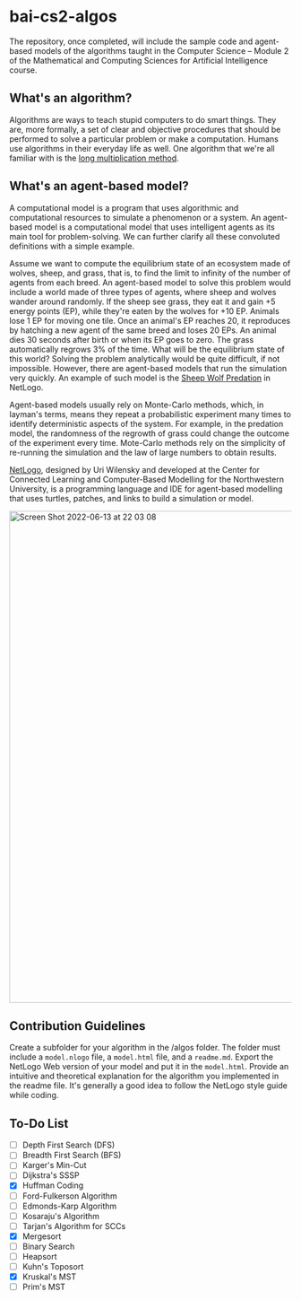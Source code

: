 # bai-cs2-algos

The repository, once completed, will include the sample code and agent-based models of the algorithms taught in the Computer Science – Module 2 of the Mathematical and Computing Sciences for Artificial Intelligence course.

## What's an algorithm?
Algorithms are ways to teach stupid computers to do smart things. They are, more formally, a set of clear and objective procedures that should be performed to solve a particular problem or make a computation. Humans use algorithms in their everyday life as well. One algorithm that we're all familiar with is the [long multiplication method](https://www.splashlearn.com/math-vocabulary/multiplication/long-multiplication).

## What's an agent-based model?
A computational model is a program that uses algorithmic and computational resources to simulate a phenomenon or a system. An agent-based model is a computational model that uses intelligent agents as its main tool for problem-solving. We can further clarify all these convoluted definitions with a simple example.

Assume we want to compute the equilibrium state of an ecosystem made of wolves, sheep, and grass, that is, to find the limit to infinity of the number of agents from each breed. An agent-based model to solve this problem would include a world made of three types of agents, where sheep and wolves wander around randomly. If the sheep see grass, they eat it and gain +5 energy points (EP), while they're eaten by the wolves for +10 EP. Animals lose 1 EP for moving one tile. Once an animal's EP reaches 20, it reproduces by hatching a new agent of the same breed and loses 20 EPs. An animal dies 30 seconds after birth or when its EP goes to zero. The grass automatically regrows 3% of the time. What will be the equilibrium state of this world? Solving the problem analytically would be quite difficult, if not impossible. However, there are agent-based models that run the simulation very quickly. An example of such model is the [Sheep Wolf Predation](http://www.netlogoweb.org/launch#http://ccl.northwestern.edu/netlogo/models/models/Sample%20Models/Biology/Wolf%20Sheep%20Predation.nlogo) in NetLogo.

Agent-based models usually rely on Monte-Carlo methods, which, in layman's terms, means they repeat a probabilistic experiment many times to identify deterministic aspects of the system. For example, in the predation model, the randomness of the regrowth of grass could change the outcome of the experiment every time. Mote-Carlo methods rely on the simplicity of re-running the simulation and the law of large numbers to obtain results.

[NetLogo](https://ccl.northwestern.edu/netlogo/), designed by Uri Wilensky and developed at the Center for Connected Learning and Computer-Based Modelling for the Northwestern University, is a programming language and IDE for agent-based modelling that uses turtles, patches, and links to build a simulation or model.

<img width="877" alt="Screen Shot 2022-06-13 at 22 03 08" src="https://user-images.githubusercontent.com/46029474/173416504-1f94f574-7bca-4922-b3ba-3764a4c9171f.png">


## Contribution Guidelines
Create a subfolder for your algorithm in the /algos folder. The folder must include a `model.nlogo` file, a `model.html` file, and a `readme.md`. Export the NetLogo Web version of your model and put it in the `model.html`. Provide an intuitive and theoretical explanation for the algorithm you implemented in the readme file. It's generally a good idea to follow the NetLogo style guide while coding.

## To-Do List
- [ ] Depth First Search (DFS)
- [ ] Breadth First Search (BFS)
- [ ] Karger's Min-Cut
- [ ] Dijkstra's SSSP
- [X] Huffman Coding
- [ ] Ford-Fulkerson Algorithm
- [ ] Edmonds-Karp Algorithm
- [ ] Kosaraju's Algorithm
- [ ] Tarjan's Algorithm for SCCs
- [X] Mergesort
- [ ] Binary Search
- [ ] Heapsort
- [ ] Kuhn's Toposort
- [X] Kruskal's MST
- [ ] Prim's MST
